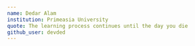 ```yaml
---
name: Dedar Alam
institution: Primeasia University
quote: The learning process continues until the day you die
github_user: devded
---
```

